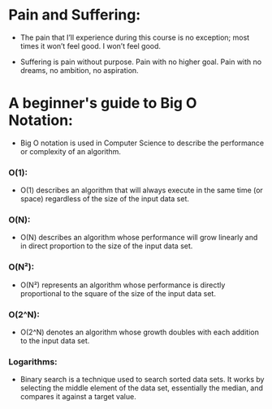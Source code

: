 # Pain and Suffering:
- The pain that I’ll experience during this course is no exception; most times it won’t feel good. I won’t feel good.

- Suffering is pain without purpose. Pain with no higher goal. Pain with no dreams, no ambition, no aspiration.

# A beginner's guide to Big O Notation:
- Big O notation is used in Computer Science to describe the performance or complexity of an algorithm.

### O(1):
- O(1) describes an algorithm that will always execute in the same time (or space) regardless of the size of the input data set.

### O(N):
- O(N) describes an algorithm whose performance will grow linearly and in direct proportion to the size of the input data set.

### O(N²):
- O(N²) represents an algorithm whose performance is directly proportional to the square of the size of the input data set.

### O(2^N):
- O(2^N) denotes an algorithm whose growth doubles with each addition to the input data set. 

### Logarithms:
- Binary search is a technique used to search sorted data sets. It works by selecting the middle element of the data set, essentially the median, and compares it against a target value.

